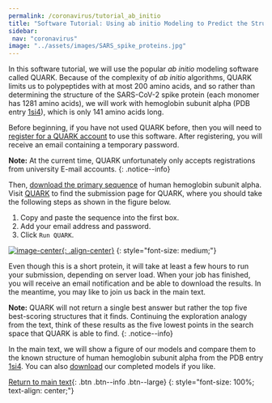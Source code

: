 ```yaml
---
permalink: /coronavirus/tutorial_ab_initio
title: "Software Tutorial: Using ab initio Modeling to Predict the Structure of Hemoglobin Subunit Alpha"
sidebar:
 nav: "coronavirus"
image: "../assets/images/SARS_spike_proteins.jpg"
---
```


In this software tutorial, we will use the popular *ab initio* modeling software called QUARK. Because of the complexity of *ab initio* algorithms, QUARK limits us to polypeptides with at most 200 amino acids, and so rather than determining the structure of the SARS-CoV-2 spike protein (each monomer has 1281 amino acids), we will work with hemoglobin subunit alpha (PDB entry [1si4](https://www.rcsb.org/structure/1sI4)), which is only 141 amino acids long.

Before beginning, if you have not used QUARK before, then you will need to <a href="https://zhanglab.ccmb.med.umich.edu/QUARK2/registration/" target="_blank">register for a QUARK account</a> to use this software. After registering, you will receive an email containing a temporary password.

**Note:** At the current time, QUARK unfortunately only accepts registrations from university E-mail accounts.
{: .notice--info}

Then, [download the primary sequence](../_pages/coronavirus/files/Human_Hemoglobin_subunit_alpha_Seq.txt) of human hemoglobin subunit alpha. Visit <a href="https://zhanglab.ccmb.med.umich.edu/QUARK2/" target="_blank">QUARK</a> to find the submission page for QUARK, where you should take the following steps as shown in the figure below.

1. Copy and paste the sequence into the first box.
2. Add your email address and password.
3. Click `Run QUARK`.

[![image-center](../assets/images/600px/QuarkTutorial.png){: .align-center}](../assets/images/QuarkTutorial.png)
{: style="font-size: medium;"}

Even though this is a short protein, it will take at least a few hours to run your submission, depending on server load. When your job has finished, you will receive an email notification and be able to download the results. In the meantime, you may like to join us back in the main text.

**Note:** QUARK will not return a single best answer but rather the top five best-scoring structures that it finds. Continuing the exploration analogy from the text, think of these results as the five lowest points in the search space that QUARK is able to find.
{: .notice--info}

In the main text, we will show a figure of our models and compare them to the known structure of human hemoglobin subunit alpha from the PDB entry <a href="https://www.rcsb.org/structure/1sI4" target="_blank">1si4</a>. You can also <a href="../_pages/coronavirus/files/QUARK_Hemoglobin.tar.bz2" download>download</a> our completed models if you like.

[Return to main text](ab_initio#toward-a-faster-approach-for-protein-structure-prediction){: .btn .btn--info .btn--large}
{: style="font-size: 100%; text-align: center;"}
